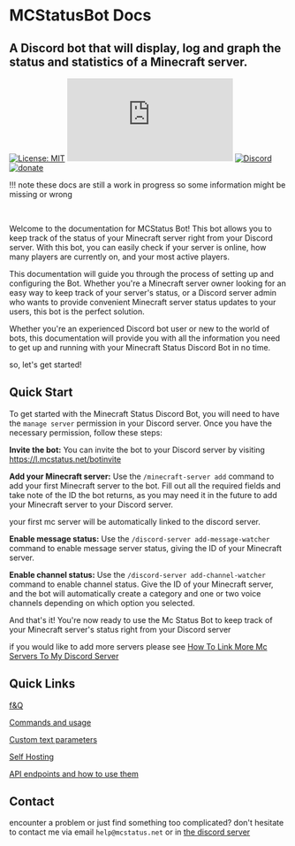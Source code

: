 # MCStatusBot Docs

## A Discord bot that will display, log and graph the status and statistics of a Minecraft server.

 [![License: MIT](https://img.shields.io/github/license/mashape/apistatus.svg)](/LICENSE) ![node-current](https://img.shields.io/node/v/discord.js)
[![Discord](https://img.shields.io/discord/892122095235006485?color=blue&label=Discord%20server&logo=discord)](https://mcstatus.net/discord?ref=readme) [![donate](https://img.shields.io/badge/Liberapay-donate-green?logo=liberapay)](https://liberapay.com/invaliduser/donate)

!!! note
  these docs are still a work in progress so some information might be missing or wrong

<br>

Welcome to the documentation for MCStatus Bot! This bot allows you to keep track of the status of your Minecraft server right from your Discord server. With this bot, you can easily check if your server is online, how many players are currently on, and your most active players.

This documentation will guide you through the process of setting up and configuring the Bot. Whether you're a Minecraft server owner looking for an easy way to keep track of your server's status, or a Discord server admin who wants to provide convenient Minecraft server status updates to your users, this bot is the perfect solution.

Whether you're an experienced Discord bot user or new to the world of bots, this documentation will provide you with all the information you need to get up and running with your Minecraft Status Discord Bot in no time.

so, let's get started!

## Quick Start
To get started with the Minecraft Status Discord Bot, you will need to have the `manage server` permission in your Discord server. Once you have the necessary permission, follow these steps:

**Invite the bot:** You can invite the bot to your Discord server by visiting https://l.mcstatus.net/botinvite

**Add your Minecraft server:** Use the `/minecraft-server add` command to add your first Minecraft server to the bot. Fill out all the required fields and take note of the ID the bot returns, as you may need it in the future to add your Minecraft server to your Discord server.

your first mc server will be automatically linked to the discord server.

**Enable message status:** Use the `/discord-server add-message-watcher` command to enable message server status, giving the ID of your Minecraft server.

**Enable channel status:** Use the `/discord-server add-channel-watcher` command to enable channel status. Give the ID of your Minecraft server, and the bot will automatically create a category and one or two voice channels depending on which option you selected.

And that's it! You're now ready to use the Mc Status Bot to keep track of your Minecraft server's status right from your Discord server

if you would like to add more servers please see [How To Link More Mc Servers To My Discord Server](en/guides/How%20To%20Link%20More%20Mc%20Servers%20To%20My%20Discord%20Server/)



## Quick Links

[f&Q](/en/faq/)

[Commands and usage](/en/commands/)

[Custom text parameters](/en/text-params/)

[Self Hosting](/en/self-hosting/)

[API endpoints and how to use them](https://api-docs.mcstatus.net/)


## Contact

encounter a problem or just find something too complicated? don't hesitate to contact me via email `help@mcstatus.net` or in [the discord server](https://mcstatus.net/discord?ref=bot-readme)